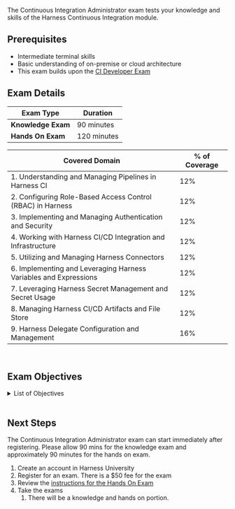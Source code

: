 The Continuous Integration Administrator exam tests your knowledge and skills of the Harness Continuous Integration module.  

## Prerequisites

- Intermediate terminal skills
- Basic understanding of on-premise or cloud architecture
- This exam builds upon the [CI Developer Exam](/university/continuous-integration)

## Exam Details
| Exam Type                               | Duration         |
| ----------------------------------- | --------------- |
| **Knowledge Exam** | 90 minutes |
| **Hands On Exam** | 120 minutes |

| Covered Domain                                              | % of Coverage |
| ------------------------------------------------------------| --------------|
| 1. Understanding and Managing Pipelines in Harness CI        | 12%           |
| 2. Configuring Role-Based Access Control (RBAC) in Harness   | 12%           |
| 3. Implementing and Managing Authentication and Security     | 12%           |
| 4. Working with Harness CI/CD Integration and Infrastructure | 12%           |
| 5. Utilizing and Managing Harness Connectors                 | 12%           |
| 6. Implementing and Leveraging Harness Variables and Expressions | 12%        |
| 7. Leveraging Harness Secret Management and Secret Usage     | 12%           |
| 8. Managing Harness CI/CD Artifacts and File Store           | 12%           |
| 9. Harness Delegate Configuration and Management             | 16%           |


<br />

## Exam Objectives

<details>
<summary>List of Objectives</summary>

The following is a detailed list of exam objectives:

| #   | Objective    |
|-----|--------------|
| **1** | **Understanding and Managing Pipelines in Harness CI** |
| 1.1 | Define and work with Background Steps and Pipeline Chains |
| 1.2 | Explore Child Pipelines and their transitions in Chaining |
| 1.3 | Identify best practices for CI Pipeline Templates and breaking changes management |
| **2** | **Configuring Role-Based Access Control (RBAC) in Harness** |
| 2.1 | Setup RBAC configurations for executing Chained Pipelines |
| 2.2 | Understand the hierarchy level and scope where Roles can be created |
| 2.3 | Explain how permissions are granted to a Service Account within the RBAC model |
| **3** | **Implementing and Managing Authentication and Security** |
| 3.1 | Implement various methods to increase Authentication security level |
| 3.2 | Understand and work with different supported SSO methods |
| 3.3 | Apply Harness Policy as Code to enforce governance and security practices |
| **4** | **Working with Harness CI/CD Integration and Infrastructure** |
| 4.1 | Comprehend how Harness CI integrates with GitHub Actions and other Git providers |
| 4.2 | Discern how Harness Cloud deals with build infrastructures and related maintenance |
| 4.3 | Know how to choose and configure build infrastructure options, including the use of Kubernetes |
| **5** | **Utilizing and Managing Harness Connectors** |
| 5.1 | Manage connectors for various platforms like GitHub, Docker Hub, and Artifact Repositories |
| 5.2 | Determine settings for returning codebase variables to Harness via code repo connectors |
| 5.3 | Develop strategies to avoid rate/throttling limiting issues when interacting with external repositories and platforms |
| **6** | **Implementing and Leveraging Harness Variables and Expressions** |
| 6.1 | Utilize JEXL expressions within pipeline variables for dynamic functionality |
| 6.2 | Establish and reference variables across different hierarchy levels within Harness |
| 6.3 | Recognize suitable scenarios for the utilization of built-in/custom variables in CI processes |
| **7** | **Leveraging Harness Secret Management and Secret Usage** |
| 7.1 | Recognize benefits and applications of secrets management within Harness CI |
| 7.2 | Identify and rectify incidents involving the unintended exposure of Secrets |
| 7.3 | Integrate external Secrets Management technologies into the Harness platform |
| **8** | **Managing Harness CI/CD Artifacts and File Store** |
| 8.1 | Understand and apply best practices for tagging and managing CI artifacts |
| 8.2 | Identify and utilize the primary functionalities of the Harness File Store |
| 8.3 | Determine appropriate methods for handling and storing different CI artifacts and dependencies |
| **9** | **Harness Delegate Configuration and Management** |
| 9.1 | Understand and explain the main role and function of the Harness Delegate |
| 9.2 | Identify available options and best practices for installing and configuring the Harness Delegate |
| 9.3 | Manage Delegate tags and utilize them effectively within CI processes and selectors |

</details>

<br />

## Next Steps

The Continuous Integration Administrator exam can start immediately after registering. Please allow 90 mins for the knowledge exam and approximately 90 minutes for the hands on exam.

1. Create an account in Harness University
2.  Register for an exam. There is a $50 fee for the exam
3. Review the [instructions for the Hands On Exam](/university/instructions)
4. Take the exams
    1. There will be a knowledge and hands on portion.	


